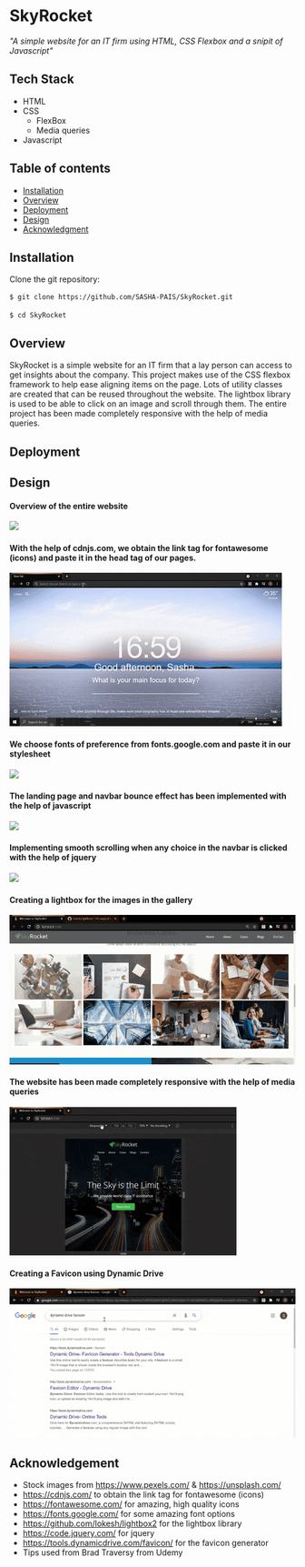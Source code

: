 # SkyRocket

*"A simple website for an IT firm using HTML, CSS Flexbox and a snipit of Javascript"*

## Tech Stack

- HTML
- CSS
    - FlexBox
    - Media queries
- Javascript

## Table of contents

- [Installation](#installation)
- [Overview](#overview)
- [Deployment](#deployment)
- [Design](#design)
- [Acknowledgment](#acknowledgement)

## Installation

Clone the git repository:

```sourceCode console
$ git clone https://github.com/SASHA-PAIS/SkyRocket.git

$ cd SkyRocket
```

## Overview

SkyRocket is a simple website for an IT firm that a lay person can access to get insights about the company. This project makes use of the CSS flexbox framework to help ease aligning items on the page. Lots of utility classes are created that can be reused throughout the website. The lightbox library is used to be able to click on an image and scroll through them. The entire project has been made completely responsive with the help of media queries.

## Deployment

## Design

#### Overview of the entire website

![](docs/gif8.gif)

#### With the help of cdnjs.com, we obtain the link tag for fontawesome (icons) and paste it in the head tag of our pages.

![](docs/gif1.gif)

#### We choose fonts of preference from fonts.google.com and paste it in our stylesheet

![](docs/gif2.gif)


#### The landing page and navbar bounce effect has been implemented with the help of javascript

![](docs/gif4.gif)

#### Implementing smooth scrolling when any choice in the navbar is clicked with the help of jquery

![](docs/gif5.gif)

#### Creating a lightbox for the images in the gallery

![](docs/gif6.gif)


#### The website has been made completely responsive with the help of media queries

![](docs/gif3.gif)

#### Creating a Favicon using Dynamic Drive

![](docs/gif7.gif)


## Acknowledgement

- Stock images from https://www.pexels.com/ & https://unsplash.com/
- https://cdnjs.com/  to obtain the link tag for fontawesome (icons)
- https://fontawesome.com/ for amazing, high quality icons
- https://fonts.google.com/  for some amazing font options
- https://github.com/lokesh/lightbox2 for the lightbox library
- https://code.jquery.com/ for jquery
- https://tools.dynamicdrive.com/favicon/ for the favicon generator
- Tips used from Brad Traversy from Udemy




